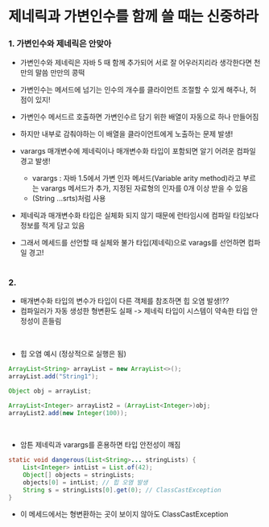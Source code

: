 # 제네릭과 가변인수를 함께 쓸 때는 신중하라

### 1. 가변인수와 제네릭은 안맞아

- 가변인수와 제네릭은 자바 5 때 함께 추가되어 서로 잘 어우러지리라 생각한다면 천만의 말씀 만만의 콩떡
- 가변인수는 메서드에 넘기는 인수의 개수를 클라이언트 조절할 수 있게 해주나, 허점이 있지!
- 가변인수 메서드르 호출하면 가변인수르 담기 위한 배열이 자동으로 하나 만들어짐 
- 하지만 내부로 감춰야하는 이 배열을 클라이언트에게 노출하는 문제 발생!
- varargs 매개변수에 제네릭이나 매개변수화 타입이 포함되면 알기 어려운 컴파일 경고 발생!
  - varargs : 자바 1.5에서 가변 인자 메서드(Variable arity method)라고 부르는 varargs 메서드가 추가, 지정된 자료형의 인자를 0개 이상 받을 수 있음
  - (String ...srts)처럼 사용

- 제네릭과 매개변수화 타입은 실체화 되지 않기 때문에 런타임시에 컴파일 타임보다 정보를 적게 담고 있음
- 그래서 메세드를 선언할 때 실체와 불가 타입(제네릭)으로 varags를 선언하면 컴파일 경고!

#
### 2. 
- 매개변수화 타입의 변수가 타입이 다른 객체를 참조하면 힙 오염 발생!??
- 컴파일러가 자동 생성한 형변환도 실패 -> 제네릭 타입이 시스템이 약속한 타입 안정성이 흔들림

<br>

- 힙 오염 예시 (정상적으로 실행은 됨)
```java
ArrayList<String> arrayList = new ArrayList<>();
arrayList.add("String1");

Object obj = arrayList;

ArrayList<Integer> arrayList2 = (ArrayList<Integer>)obj;
arrayList2.add(new Integer(100));
```

<br>

- 암튼 제네릭과 varargs를 혼용하면 타입 안전성이 깨짐

```java 
static void dangerous(List<String>... stringLists) {
    List<Integer> intList = List.of(42);
    Object[] objects = stringLists;
    objects[0] = intList; // 힙 오염 발생
    String s = stringLists[0].get(0); // ClassCastException
}
```
- 이 메세드에서는 형변환하는 곳이 보이지 않아도 ClassCastException
